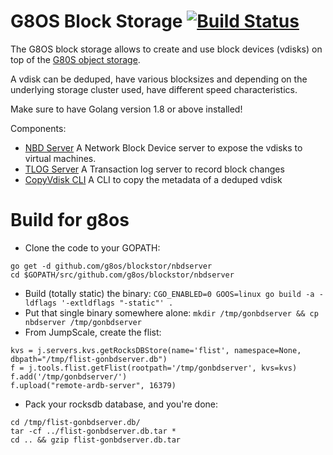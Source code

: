 # G8OS Block Storage [![Build Status](https://travis-ci.org/g8os/blockstor.svg?branch=master)](https://travis-ci.org/g8os/blockstor)

The G8OS block storage allows to create and use block devices (vdisks) on top of the [G80S object storage](https://github.com/g8os/objstor).

A vdisk can be deduped, have various blocksizes and depending on the underlying storage cluster used, have different speed characteristics.

Make sure to have Golang version 1.8 or above installed!

Components:
* [NBD Server](nbdserver/readme.md)
    A Network Block Device server to expose the vdisks to virtual machines.
* [TLOG Server](tlogserver/readme.md)
    A Transaction log server to record block changes
* [CopyVdisk CLI](cmd/copyvdisk/readme.md)
    A CLI to copy the metadata of a deduped vdisk

# Build for g8os
- Clone the code to your GOPATH:
```
go get -d github.com/g8os/blockstor/nbdserver
cd $GOPATH/src/github.com/g8os/blockstor/nbdserver
```

- Build (totally static) the binary: `CGO_ENABLED=0 GOOS=linux go build -a -ldflags '-extldflags "-static"' .`
- Put that single binary somewhere alone: `mkdir /tmp/gonbdserver && cp nbdserver /tmp/gonbdserver`
- From JumpScale, create the flist:
```
kvs = j.servers.kvs.getRocksDBStore(name='flist', namespace=None, dbpath="/tmp/flist-gonbdserver.db")
f = j.tools.flist.getFlist(rootpath='/tmp/gonbdserver', kvs=kvs)
f.add('/tmp/gonbdserver/')
f.upload("remote-ardb-server", 16379)
```

- Pack your rocksdb database, and you're done:
```
cd /tmp/flist-gonbdserver.db/
tar -cf ../flist-gonbdserver.db.tar *
cd .. && gzip flist-gonbdserver.db.tar
```
